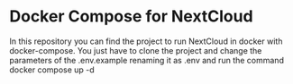 # Docker Compose for NextCloud

In this repository you can find the project to run NextCloud in docker with docker-compose. You just have to clone the project and change the parameters of the .env.example renaming it as .env and run the command docker compose up -d
